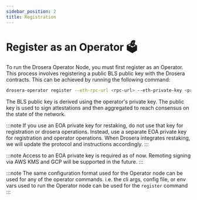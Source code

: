 ```yaml
---
sidebar_position: 2
title: Registration
---
```


# Register as an Operator 🗳️

To run the Drosera Operator Node, you must first register as an Operator. This process involves registering a public BLS public key with the Drosera contracts. This can be achieved by running the following command:

```bash
drosera-operator register --eth-rpc-url <rpc-url> --eth-private-key <private-key>
```

The BLS public key is derived using the operator's private key. The public key is used to sign attestations and then aggregated to reach consensus on the state of the network.

:::note
If you use an EOA private key for restaking, do not use that key for registration or drosera operations. Instead, use a separate EOA private key for registration and operator operations. When Drosera integrates restaking, we will update the protocol and instructions accordingly.
:::

:::note
Access to an EOA private key is required as of now. Remoting signing via AWS KMS and GCP will be supported in the future.
:::

:::note
The same configuration format used for the Operator node can be used for any of the operator commands. i.e. the cli args, config file, or env vars used to run the Operator node can be used for the `register` command
:::
